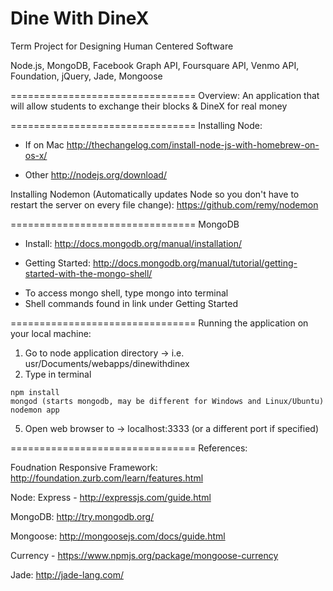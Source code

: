 Dine With DineX
================================
Term Project for Designing Human Centered Software

Node.js, MongoDB, Facebook Graph API, Foursquare API, Venmo API, Foundation, jQuery, Jade, Mongoose  

================================
Overview: An application that will allow students to exchange their blocks & DineX for real money 

================================
Installing Node:
- If on Mac 
http://thechangelog.com/install-node-js-with-homebrew-on-os-x/

- Other
http://nodejs.org/download/

Installing Nodemon (Automatically updates Node so you don't have to restart the server on every file change):
https://github.com/remy/nodemon

================================
MongoDB

- Install:
http://docs.mongodb.org/manual/installation/

- Getting Started:
http://docs.mongodb.org/manual/tutorial/getting-started-with-the-mongo-shell/

* To access mongo shell, type mongo into terminal
* Shell commands found in link under Getting Started

================================
Running the application on your local machine: 

1. Go to node application directory -> i.e. usr/Documents/webapps/dinewithdinex
2. Type in terminal
```
npm install
mongod (starts mongodb, may be different for Windows and Linux/Ubuntu) 
nodemon app 
```

5. Open web browser to -> localhost:3333 (or a different port if specified)

================================
References: 

Foudnation Responsive Framework: 
http://foundation.zurb.com/learn/features.html

Node:
Express - http://expressjs.com/guide.html

MongoDB:
http://try.mongodb.org/

Mongoose:
http://mongoosejs.com/docs/guide.html

Currency - https://www.npmjs.org/package/mongoose-currency

Jade:
http://jade-lang.com/


